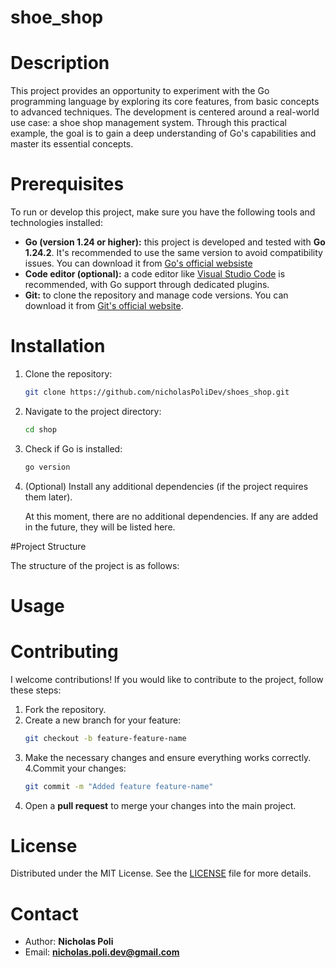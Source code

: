 # shoe_shop

# Description
This project provides an opportunity to experiment with the Go programming language by exploring its core features, from basic concepts to advanced techniques. The development is centered around a real-world use case: a shoe shop management system. Through this practical example, the goal is to gain a deep understanding of Go's capabilities and master its essential concepts.

# Prerequisites
To run or develop this project, make sure you have the following tools and technologies installed:
- **Go (version 1.24 or higher):** this project is developed and tested with **Go 1.24.2**. It's recommended to use the same version to avoid compatibility issues. You can download it from [Go's official websiste](https://go.dev/)
- **Code editor (optional):** a code editor like [Visual Studio Code](https://code.visualstudio.com/) is recommended, with Go support through dedicated plugins.
- **Git:** to clone the repository and manage code versions. You can download it from [Git's official website](http://github.com/).

# Installation
1. Clone the repository:
   ```bash
   git clone https://github.com/nicholasPoliDev/shoes_shop.git
2. Navigate to the project directory:
   ```bash
   cd shop
3. Check if Go is installed:
   ```bash
   go version
4. (Optional) Install any additional dependencies (if the project requires them later).
   
   At this moment, there are no additional dependencies. If any are added in the future, they will be listed here.

#Project Structure

The structure of the project is as follows:

# Usage

# Contributing
I welcome contributions! If you would like to contribute to the project, follow these steps:
1. Fork the repository.
2. Create a new branch for your feature:
   ```bash
   git checkout -b feature-feature-name
3. Make the necessary changes and ensure everything works correctly.
4.Commit your changes:
   ```bash
   git commit -m "Added feature feature-name"
5. Open a **pull request** to merge your changes into the main project.
# License
Distributed under the MIT License. See the [LICENSE](./LICENSE) file for more details.

# Contact
- Author: **Nicholas Poli**
- Email: **nicholas.poli.dev@gmail.com**
